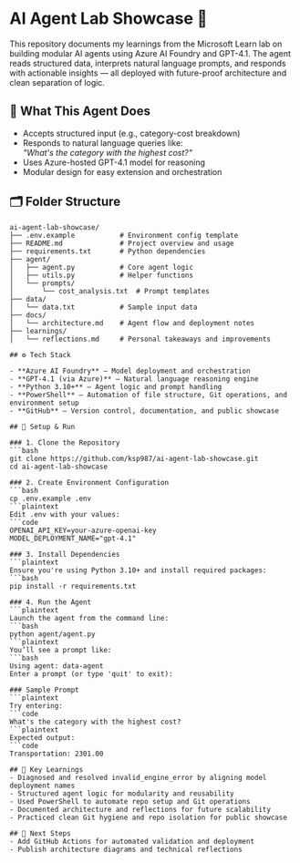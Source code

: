 # AI Agent Lab Showcase 🚀

This repository documents my learnings from the Microsoft Learn lab on building modular AI agents using Azure AI Foundry and GPT-4.1. The agent reads structured data, interprets natural language prompts, and responds with actionable insights — all deployed with future-proof architecture and clean separation of logic.

## 🧠 What This Agent Does

- Accepts structured input (e.g., category-cost breakdown)
- Responds to natural language queries like:  
  _"What's the category with the highest cost?"_
- Uses Azure-hosted GPT-4.1 model for reasoning
- Modular design for easy extension and orchestration

## 🗂️ Folder Structure

```plaintext
ai-agent-lab-showcase/
├── .env.example           # Environment config template
├── README.md              # Project overview and usage
├── requirements.txt       # Python dependencies
├── agent/
│   ├── agent.py           # Core agent logic
│   ├── utils.py           # Helper functions
│   └── prompts/
│       └── cost_analysis.txt  # Prompt templates
├── data/
│   └── data.txt           # Sample input data
├── docs/
│   └── architecture.md    # Agent flow and deployment notes
├── learnings/
│   └── reflections.md     # Personal takeaways and improvements

## ⚙️ Tech Stack

- **Azure AI Foundry** – Model deployment and orchestration
- **GPT-4.1 (via Azure)** – Natural language reasoning engine
- **Python 3.10+** – Agent logic and prompt handling
- **PowerShell** – Automation of file structure, Git operations, and environment setup
- **GitHub** – Version control, documentation, and public showcase

## 🧪 Setup & Run

### 1. Clone the Repository
```bash
git clone https://github.com/ksp987/ai-agent-lab-showcase.git
cd ai-agent-lab-showcase

### 2. Create Environment Configuration
```bash
cp .env.example .env
```plaintext
Edit .env with your values:
```code
OPENAI_API_KEY=your-azure-openai-key
MODEL_DEPLOYMENT_NAME="gpt-4.1"

### 3. Install Dependencies
```plaintext
Ensure you're using Python 3.10+ and install required packages:
```bash
pip install -r requirements.txt

### 4. Run the Agent
```plaintext
Launch the agent from the command line:
```bash
python agent/agent.py
```plaintext
You’ll see a prompt like:
```bash
Using agent: data-agent
Enter a prompt (or type 'quit' to exit):

### Sample Prompt
```plaintext
Try entering: 
```code
What's the category with the highest cost?
```plaintext
Expected output: 
```code
Transportation: 2301.00

## 📌 Key Learnings
- Diagnosed and resolved invalid_engine_error by aligning model deployment names
- Structured agent logic for modularity and reusability
- Used PowerShell to automate repo setup and Git operations
- Documented architecture and reflections for future scalability
- Practiced clean Git hygiene and repo isolation for public showcase

## 🧭 Next Steps
- Add GitHub Actions for automated validation and deployment
- Publish architecture diagrams and technical reflections

